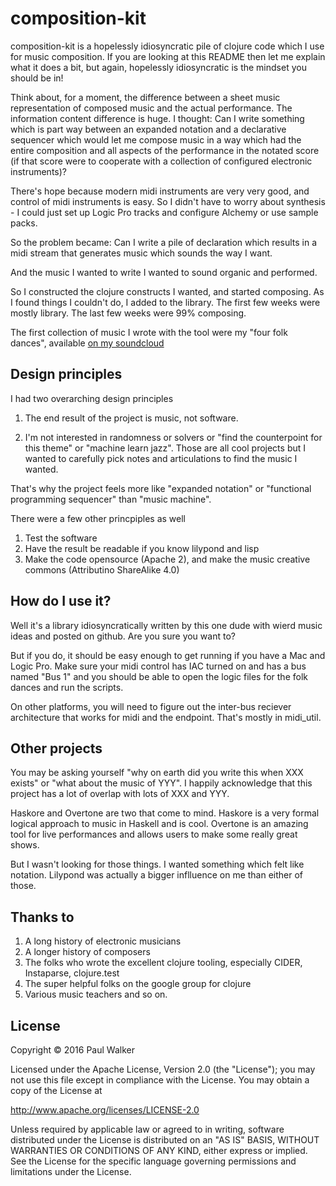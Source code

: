 # composition-kit

composition-kit is a hopelessly idiosyncratic pile of clojure code which I use for music composition. If you are looking at this README
then let me explain what it does a bit, but again, hopelessly idiosyncratic is the mindset you should be in!

Think about, for a moment, the difference between a sheet music representation of composed music and the actual performance. The information
content difference is huge. I thought: Can I write something which is part way between an expanded notation and a declarative sequencer
which would let me compose music in a way which had the entire composition and all aspects of the performance in the notated score (if that
score were to cooperate with a collection of configured electronic instruments)?

There's hope because modern midi instruments are very very good, and control of midi instruments is easy. So I didn't have to worry about
synthesis - I could just set up Logic Pro tracks and configure Alchemy or use sample packs.

So the problem became: Can I write a pile of declaration which results in a midi stream
that generates music which sounds the way I want.

And the music I wanted to write I wanted to sound organic and performed.

So I constructed the clojure constructs I wanted, and started composing. As I found things I couldn't do, I added to the library. The first few
weeks were mostly library. The last few weeks were 99% composing.

The first collection of music I wrote with the tool were my "four folk dances", available [on my soundcloud](http://www.soundcloud.com/baconpaul)

## Design principles

I had two overarching design principles

1. The end result of the project is music, not software.

2. I'm not interested in randomness or solvers or "find the counterpoint for this theme" or "machine learn jazz". Those are all cool
projects but I wanted to carefully pick notes and articulations to find the music I wanted.

That's why the project feels more like "expanded notation" or "functional programming sequencer" than "music machine".

There were a few other princpiples as well

1. Test the software
2. Have the result be readable if you know lilypond and lisp
3. Make the code opensource (Apache 2), and make the music creative commons (Attributino ShareAlike 4.0)

## How do I use it?

Well it's a library idiosyncratically written by this one dude with wierd music ideas and posted on github. Are you sure you want to?

But if you do, it should be easy enough to get running if you have a Mac and Logic Pro. Make sure your midi control has IAC turned on and
has a bus named "Bus 1" and you should be able to open the logic files for the folk dances and run the scripts.

On other platforms, you will need to figure out the inter-bus reciever architecture that works for midi and the endpoint. That's mostly
in midi_util.


## Other projects

You may be asking yourself "why on earth did you write this when XXX exists" or "what about the music of YYY". I happily acknowledge that
this project has a lot of overlap with lots of XXX and YYY.

Haskore and Overtone are two that come to mind. Haskore is a very formal logical approach to music in Haskell and is cool. Overtone is
an amazing tool for live performances and allows users to make some really great shows.

But I wasn't looking for those things. I wanted something which felt like notation. Lilypond was actually a bigger inflluence on me than
either of those.

## Thanks to

1. A long history of electronic musicians
2. A longer history of composers
3. The folks who wrote the excellent clojure tooling, especially CIDER, Instaparse, clojure.test
4. The super helpful folks on the google group for clojure
5. Various music teachers and so on.


## License

Copyright © 2016 Paul Walker

Licensed under the Apache License, Version 2.0 (the "License");
you may not use this file except in compliance with the License.
You may obtain a copy of the License at

http://www.apache.org/licenses/LICENSE-2.0

Unless required by applicable law or agreed to in writing, software
distributed under the License is distributed on an "AS IS" BASIS,
WITHOUT WARRANTIES OR CONDITIONS OF ANY KIND, either express or implied.
See the License for the specific language governing permissions and
limitations under the License.


